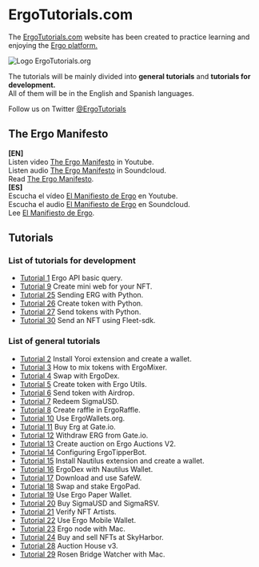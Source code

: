 # ErgoTutorials.com
<p>The <a href="https://ergotutorials.com" target="_blank">ErgoTutorials.com</a> website has been created to practice learning and enjoying the <a href="https://ergoplatform.org" target="_blank">Ergo platform.</a></p>
<img src="https://ergotutorials.com/ErgoTutorials.png" alt="Logo ErgoTutorials.org" />
<p>The tutorials will be mainly divided into <strong>general tutorials</strong> and <strong>tutorials for development.</strong>
<br>
All of them will be in the English and Spanish languages.</p>

<p>Follow us on Twitter <a href="https://twitter.com/ergotutorials" title="ErgoTutorials.com">@ErgoTutorials</a></p>

<h2>The Ergo Manifesto</h2>
<strong>[EN]</strong><br>
Listen video <a href="https://www.youtube.com/watch?v=0OjciLNu7CM">The Ergo Manifesto</a> in Youtube.
<br>
Listen audio <a href="https://soundcloud.com/ergotutorials/the-ergo-manifesto">The Ergo Manifesto</a> in Soundcloud.
<br>
Read <a href="https://ergoplatform.org/en/blog/2021-04-26-the-ergo-manifesto/">The Ergo Manifesto</a>.
<br>
<strong>[ES]</strong><br>
Escucha el vídeo <a href="https://www.youtube.com/watch?v=xcgZ1d3DF74">El Manifiesto de Ergo</a> en Youtube.
<br>
Escucha el audio <a href="https://soundcloud.com/ergotutorials/el-manifiesto-de-ergo">El Manifiesto de Ergo</a> en Soundcloud.
<br>
Lee <a href="https://ergoplatform.org/es/blog/2021-04-26-the-ergo-manifesto/">El Manifiesto de Ergo</a>.

<h2>Tutorials</h2>
<h3>List of tutorials for development</h3>
<ul>
  <li><a href="https://ergotutorials.com/video/ergo-api-query">Tutorial 1</a> Ergo API basic query.</li> 
  <li><a href="https://ergotutorials.com/video/create-mini-web">Tutorial 9</a> Create mini web for your NFT.</li>
  <li><a href="https://ergotutorials.com/video/send-erg-python">Tutorial 25</a> Sending ERG with Python.</li>
  <li><a href="https://ergotutorials.com/video/create-token-python">Tutorial 26</a> Create token with Python.</li>
  <li><a href="https://github.com/ladopixel/ErgoTutorials.com/tree/master/tutorial-27">Tutorial 27</a> Send tokens with Python.</li>
  <li><a href="https://github.com/ladopixel/fleet-sdk-sendnft">Tutorial 30</a> Send an NFT using Fleet-sdk.</li>
</ul>

<h3>List of general tutorials</h3>
<ul>
  <li><a href="https://ergotutorials.com/video/install-yoroi">Tutorial 2</a> Install Yoroi extension and create a wallet.</li>
  <li><a href="https://ergotutorials.com/video/mix-tokens-ergomixer">Tutorial 3</a> How to mix tokens with ErgoMixer.</li>
  <li><a href="https://ergotutorials.com/video/swap-with-ergodex">Tutorial 4</a> Swap with ErgoDex.</li>
  <li><a href="https://ergotutorials.com/video/create-token-ergoutils">Tutorial 5</a> Create token with Ergo Utils.</li>
  <li><a href="https://ergotutorials.com/video/send-token-airdrop">Tutorial 6</a> Send token with Airdrop.</li>
  <li><a href="https://ergotutorials.com/video/redeem-sigmausd">Tutorial 7</a> Redeem SigmaUSD.</li>
  <li><a href="https://ergotutorials.com/video/create-raffle">Tutorial 8</a> Create raffle in ErgoRaffle.</li>
  <li><a href="https://ergotutorials.com/video/use-ergowalletsorg">Tutorial 10</a> Use ErgoWallets.org.</li>
  <li><a href="https://ergotutorials.com/video/buy-erg-gateio">Tutorial 11</a> Buy Erg at Gate.io.</li>
  <li><a href="https://ergotutorials.com/video/withdraw-gateio">Tutorial 12</a> Withdraw ERG from Gate.io.</li>
  <li><a href="https://ergotutorials.com/video/create-auction-v2">Tutorial 13</a> Create auction on Ergo Auctions V2.</li>
  <li><a href="https://ergotutorials.com/video/configuring-ergotipperbot">Tutorial 14</a> Configuring ErgoTipperBot.</li>
  <li><a href="https://ergotutorials.com/video/install-nautilus">Tutorial 15</a> Install Nautilus extension and create a wallet.</li>
  <li><a href="https://ergotutorials.com/video/ergodex-with-nautilus">Tutorial 16</a> ErgoDex with Nautilus Wallet.</li>
  <li><a href="https://ergotutorials.com/video/use-safew">Tutorial 17</a> Download and use SafeW.</li>
  <li><a href="https://ergotutorials.com/video/stake-ergopad">Tutorial 18</a> Swap and stake ErgoPad.</li>
  <li><a href="https://ergotutorials.com/video/paper-wallet">Tutorial 19</a> Use Ergo Paper Wallet.</li>
  <li><a href="https://ergotutorials.com/video/buy-sigmausd-sigmarsv">Tutorial 20</a> Buy SigmaUSD and SigmaRSV.</li>
  <li><a href="https://ergotutorials.com/video/verify-nfts-artists">Tutorial 21</a> Verify NFT Artists.</li>
  <li><a href="https://ergotutorials.com/video/ergo-mobile-wallet">Tutorial 22</a> Use Ergo Mobile Wallet.</li>
  <li><a href="https://ergotutorials.com/video/ergo-node-mac">Tutorial 23</a> Ergo node with Mac.</li>
  <li><a href="https://ergotutorials.com/video/market-nfts-skyharbor">Tutorial 24</a> Buy and sell NFTs at SkyHarbor.</li>
  <li><a href="https://ergotutorials.com/video/auction-house-v3">Tutorial 28</a> Auction House v3.</li>
  <li><a href="https://ergotutorials.com/video/rosen-bridge">Tutorial 29</a> Rosen Bridge Watcher with Mac.</li>
  
</ul>
